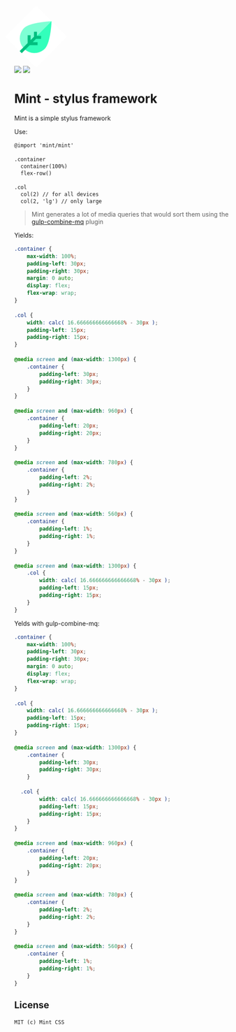 <style>
  pre{
    tab-size: 2;
  }

  .mint-logo{
    transform: rotate(45deg);
    width: 100px;
  }
</style>
<img src='assets/Mint.svg' class='mint-logo'>

![](https://img.shields.io/badge/license-MIT-brightgreen.svg)
![](https://img.shields.io/badge/release-v0.0.2-green.svg?colorB=7effd4)
# Mint - stylus framework

Mint is a simple stylus framework

Use:
```stylus
@import 'mint/mint'

.container
  container(100%)
  flex-row()

.col
  col(2) // for all devices
  col(2, 'lg') // only large
```

> Mint generates a lot of media queries that would sort them using the [gulp-combine-mq](https://www.npmjs.com/package/gulp-combine-mq) plugin

Yields:

```css
.container {
	max-width: 100%;
	padding-left: 30px;
	padding-right: 30px;
	margin: 0 auto;
	display: flex;
	flex-wrap: wrap;
}

.col {
	width: calc( 16.666666666666668% - 30px );
	padding-left: 15px;
	padding-right: 15px;
}

@media screen and (max-width: 1300px) {
	.container {
		padding-left: 30px;
		padding-right: 30px;
	}
}

@media screen and (max-width: 960px) {
	.container {
		padding-left: 20px;
		padding-right: 20px;
	}
}

@media screen and (max-width: 780px) {
	.container {
		padding-left: 2%;
		padding-right: 2%;
	}
}

@media screen and (max-width: 560px) {
	.container {
		padding-left: 1%;
		padding-right: 1%;
	}
}

@media screen and (max-width: 1300px) {
	.col {
		width: calc( 16.666666666666668% - 30px );
		padding-left: 15px;
		padding-right: 15px;
	}
}
```
Yelds with gulp-combine-mq:
```css
.container {
	max-width: 100%;
	padding-left: 30px;
	padding-right: 30px;
	margin: 0 auto;
	display: flex;
	flex-wrap: wrap;
}

.col {
	width: calc( 16.666666666666668% - 30px );
	padding-left: 15px;
	padding-right: 15px;
}

@media screen and (max-width: 1300px) {
	.container {
		padding-left: 30px;
		padding-right: 30px;
	}

  .col {
		width: calc( 16.666666666666668% - 30px );
		padding-left: 15px;
		padding-right: 15px;
	}
}

@media screen and (max-width: 960px) {
	.container {
		padding-left: 20px;
		padding-right: 20px;
	}
}

@media screen and (max-width: 780px) {
	.container {
		padding-left: 2%;
		padding-right: 2%;
	}
}

@media screen and (max-width: 560px) {
	.container {
		padding-left: 1%;
		padding-right: 1%;
	}
}
```

## License
	MIT (c) Mint CSS